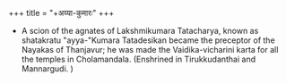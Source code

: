 +++
title = "+अय्या-कुमारः"
+++

- A scion of the agnates of Lakshmikumara Tatacharya, known as shatakratu "ayya-"Kumara Tatadesikan became the preceptor of the Nayakas of Thanjavur; he was made the Vaidika-vicharini karta for all the temples in Cholamandala. (Enshrined in Tirukkudanthai and Mannargudi. ) 
